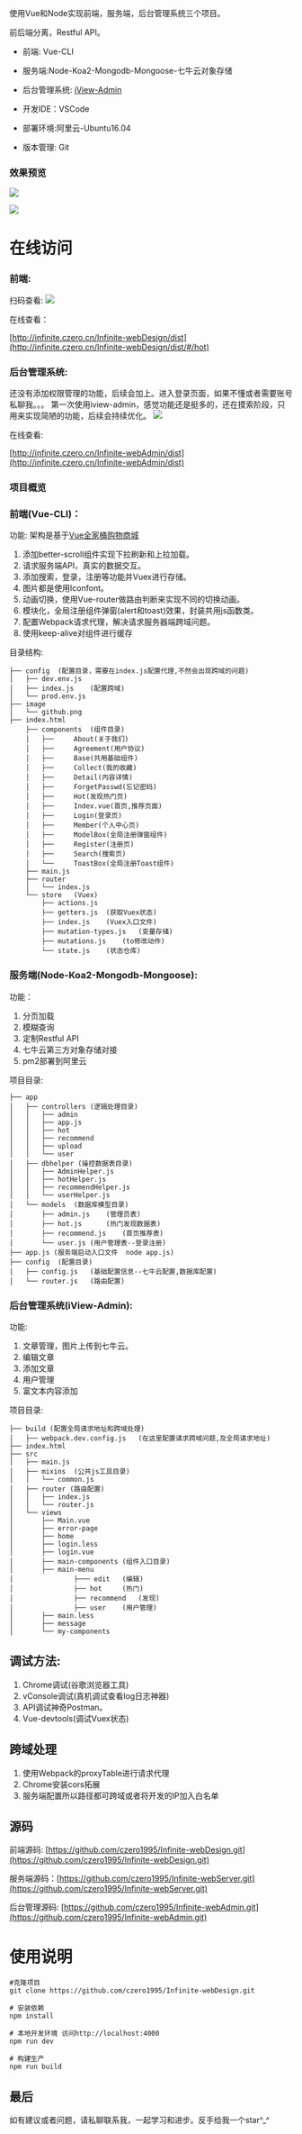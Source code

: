 使用Vue和Node实现前端，服务端，后台管理系统三个项目。

前后端分离，Restful API。

* 前端: Vue-CLI
* 服务端:Node-Koa2-Mongodb-Mongoose-七牛云对象存储

* 后台管理系统: [iView-Admin](https://github.com/iview/iview-admin.git)

* 开发IDE：VSCode

* 部署环境:阿里云-Ubuntu16.04

* 版本管理: Git


### 效果预览

![](https://user-gold-cdn.xitu.io/2018/7/1/16453367a8152049?w=362&h=648&f=gif&s=3244257)

![](https://user-gold-cdn.xitu.io/2018/7/1/1645493a797aef5a?w=364&h=646&f=gif&s=3248323)
# 在线访问
### 前端:

扫码查看:
![](https://user-gold-cdn.xitu.io/2018/7/1/16454c3ce8fad285?w=280&h=280&f=png&s=1923)

在线查看：

[http://infinite.czero.cn/Infinite-webDesign/dist](http://infinite.czero.cn/Infinite-webDesign/dist/#/hot)

### 后台管理系统:
还没有添加权限管理的功能，后续会加上。进入登录页面，如果不懂或者需要账号私聊我。。。
第一次使用iview-admin，感觉功能还是挺多的，还在摸索阶段，只用来实现简陋的功能，后续会持续优化。
![](https://user-gold-cdn.xitu.io/2018/7/1/164534495741f97e?w=600&h=426&f=gif&s=3022647)

在线查看:

[http://infinite.czero.cn/Infinite-webAdmin/dist](http://infinite.czero.cn/Infinite-webAdmin/dist)

### 项目概览
### 前端(Vue-CLI)：
功能:
架构是基于[Vue全家桶购物商城](https://github.com/czero1995/fancy-store.git)
1. 添加better-scroll组件实现下拉刷新和上拉加载。
2. 请求服务端API，真实的数据交互。
3. 添加搜索，登录，注册等功能并Vuex进行存储。
4. 图片都是使用Iconfont。
5. 动画切换，使用Vue-router做路由判断来实现不同的切换动画。
6. 模块化，全局注册组件弹窗(alert和toast)效果，封装共用js函数类。
7. 配置Webpack请求代理，解决请求服务器端跨域问题。
8. 使用keep-alive对组件进行缓存

目录结构:

    ├── config  (配置目录，需要在index.js配置代理,不然会出现跨域的问题)
    │   ├── dev.env.js
    │   ├── index.js    (配置跨域)
    │   └── prod.env.js
    ├── image
    │   └── github.png
    ├── index.html
        ├── components  (组件目录)
        │   ├──     About(关于我们)
        │   ├──     Agreement(用户协议)
        │   ├──     Base(共用基础组件)
        │   ├──     Collect(我的收藏)
        │   ├──     Detail(内容详情)
        │   ├──     ForgetPasswd(忘记密码)
        │   ├──     Hot(发现热门页)
        │   ├──     Index.vue(首页,推荐页面)
        │   ├──     Login(登录页)
        │   ├──     Member(个人中心页)
        │   ├──     ModelBox(全局注册弹窗组件)
        │   ├──     Register(注册页)
        │   ├──     Search(搜索页)
        │   └──     ToastBox(全局注册Toast组件)
        ├── main.js
        ├── router
        │   └── index.js
        └── store   (Vuex)
            ├── actions.js
            ├── getters.js  (获取Vuex状态)
            ├── index.js    (Vuex入口文件)
            ├── mutation-types.js   (变量存储)
            ├── mutations.js    (to修改动作)
            └── state.js    (状态仓库)

### 服务端(Node-Koa2-Mongodb-Mongoose):
功能：

1. 分页加载
2. 模糊查询
3. 定制Restful API
4. 七牛云第三方对象存储对接
5. pm2部署到阿里云


项目目录:

    ├── app
    │   ├── controllers (逻辑处理目录)
    │   │   ├── admin
    │   │   ├── app.js
    │   │   ├── hot
    │   │   ├── recommend
    │   │   ├── upload
    │   │   └── user
    │   ├── dbhelper (操控数据表目录)
    │   │   ├── AdminHelper.js
    │   │   ├── hotHelper.js
    │   │   ├── recommendHelper.js
    │   │   └── userHelper.js
    │   └── models  (数据库模型目录)
    │       ├── admin.js    (管理员表)
    │       ├── hot.js      (热门发现数据表)
    │       ├── recommend.js    (首页推荐表)
    │       └── user.js (用户管理表--登录注册)
    ├── app.js (服务端启动入口文件  node app.js)
    ├── config  (配置目录)
    │   ├── config.js   (基础配置信息--七牛云配置,数据库配置)
    │   └── router.js   (路由配置)
    
    
### 后台管理系统(iView-Admin):

功能:

1. 文章管理，图片上传到七牛云。
2. 编辑文章
3. 添加文章
4. 用户管理
5. 富文本内容添加


项目目录:

    ├── build (配置全局请求地址和跨域处理)
    │   ├── webpack.dev.config.js   (在这里配置请求跨域问题,及全局请求地址)
    ├── index.html
    ├── src
    │   ├── main.js
    │   ├── mixins  (公共js工具目录)
    │   │   └── common.js
    │   ├── router (路由配置)
    │   │   ├── index.js
    │   │   └── router.js
    │   └── views
    │       ├── Main.vue
    │       ├── error-page
    │       ├── home
    │       ├── login.less
    │       ├── login.vue
    │       ├── main-components (组件入口目录)
    │       ├── main-menu
    │               ├─── edit   (编辑)
    │               ├── hot     (热门)
    │               ├── recommend   (发现)
    │               ├── user    (用户管理)
    │       ├── main.less
    │       ├── message
    │       └── my-components


## 调试方法:
1. Chrome调试(谷歌浏览器工具)
2. vConsole调试(真机调试查看log日志神器)
3. API调试神奇Postman。
4. Vue-devtools(调试Vuex状态)

## 跨域处理
1. 使用Webpack的proxyTable进行请求代理
2. Chrome安装cors拓展
3. 服务端配置所以路径都可跨域或者将开发的IP加入白名单

## 源码
前端源码: [https://github.com/czero1995/Infinite-webDesign.git](https://github.com/czero1995/Infinite-webDesign.git)

服务端源码：[https://github.com/czero1995/Infinite-webServer.git](https://github.com/czero1995/Infinite-webServer.git)

后台管理源码: [https://github.com/czero1995/Infinite-webAdmin.git](https://github.com/czero1995/Infinite-webAdmin.git)

# 使用说明

	#克隆项目
	git clone https://github.com/czero1995/Infinite-webDesign.git
	
	# 安装依赖
	npm install
	
	# 本地开发环境 访问http://localhost:4000
	npm run dev
	
	# 构建生产
	npm run build
	
## 最后
如有建议或者问题，请私聊联系我，一起学习和进步。反手给我一个star^_^
